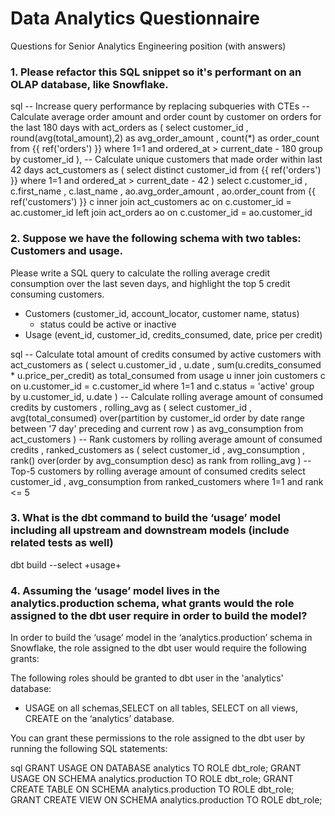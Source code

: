 # Data Analytics Questionnaire
Questions for Senior Analytics Engineering position (with answers)

### 1. Please refactor this SQL snippet so it's performant on an OLAP database, like Snowflake.

sql
-- Increase query performance by replacing subqueries with CTEs
-- Calculate average order amount and order count by customer on orders for the last 180 days
with act_orders as (
    select 
        customer_id
        , round(avg(total_amount),2) as avg_order_amount
        , count(*) as order_count
    from {{ ref('orders') }} 
    where 1=1
        and ordered_at > current_date - 180
    group by customer_id
),
-- Calculate unique customers that made order within last 42 days
act_customers as (
    select distinct customer_id
    from {{ ref('orders') }}
    where 1=1
        and ordered_at > current_date - 42
)
select
    c.customer_id
    , c.first_name
    , c.last_name
    , ao.avg_order_amount
    , ao.order_count
from {{ ref('customers') }} c 
inner join act_customers ac on c.customer_id = ac.customer_id
left join act_orders ao on c.customer_id = ao.customer_id

### 2. Suppose we have the following schema with two tables: Customers and usage.

Please write a SQL query to calculate the rolling average credit consumption over the last seven days, and highlight the top 5 credit consuming customers.
* Customers (customer_id, account_locator, customer name, status)
    * status could be active or inactive
* Usage (event_id, customer_id, credits_consumed, date, price per credit)

sql
-- Calculate total amount of credits consumed by active customers
with act_customers as (
    select 
        u.customer_id
        , u.date
        , sum(u.credits_consumed * u.price_per_credit) as total_consumed
    from usage u 
    inner join customers c on u.customer_id = c.customer_id
    where 1=1
        and c.status = 'active'
    group by u.customer_id, u.date
)
-- Calculate rolling average amount of consumed credits by customers
, rolling_avg as (
    select
        customer_id
        , avg(total_consumed) over(partition by customer_id order by date range between '7 day' preceding and current row ) as avg_consumption
    from act_customers
    )
-- Rank customers by rolling average amount of consumed credits
, ranked_customers as (
    select
        customer_id
        , avg_consumption
        , rank() over(order by avg_consumption desc) as rank
    from rolling_avg
)
-- Top-5 customers by rolling average amount of consumed credits 
select
    customer_id
    , avg_consumption
from ranked_customers
where 1=1
    and rank <= 5

### 3. What is the dbt command to build the ‘usage’ model including all upstream and downstream models (include related tests as well)

dbt build --select +usage+

### 4. Assuming the ‘usage’ model lives in the analytics.production schema, what grants would the role assigned to the dbt user require in order to build the model? 

In order to build the ‘usage’ model in the ‘analytics.production’ schema in Snowflake, the role assigned to the dbt user would require the following grants:

The following roles should be granted to dbt user in the 'analytics' database:

* USAGE on all schemas,SELECT on all tables, SELECT on all views, CREATE on the ‘analytics’ database.

You can grant these permissions to the role assigned to the dbt user by running the following SQL statements:

sql
GRANT USAGE ON DATABASE analytics TO ROLE dbt_role;
GRANT USAGE ON SCHEMA analytics.production TO ROLE dbt_role;
GRANT CREATE TABLE ON SCHEMA analytics.production TO ROLE dbt_role;
GRANT CREATE VIEW ON SCHEMA analytics.production TO ROLE dbt_role;
